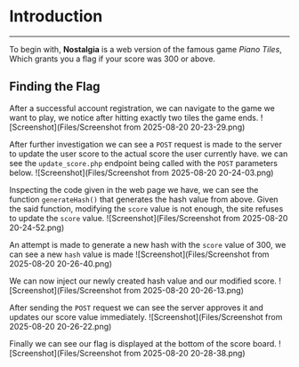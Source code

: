# Introduction
---
To begin with, **Nostalgia** is a web version of the famous game *Piano Tiles*, Which grants you a flag if your score was 300 or above.

## Finding the Flag

After a successful account registration, we can navigate to the game we want to play, we notice after hitting exactly two tiles the game ends.
![Screenshot](Files/Screenshot from 2025-08-20 20-23-29.png)

After further investigation we can see a `POST` request is made to the server to update the user score to the actual score the user currently have.
we can see the `update_score.php` endpoint being called with the `POST` parameters below.
![Screenshot](Files/Screenshot from 2025-08-20 20-24-03.png)

Inspecting the code given in the web page we have, we can see the function `generateHash()` that generates the hash value from above.
Given the said function, modifying the `score` value is not enough, the site refuses to update the `score` value.
![Screenshot](Files/Screenshot from 2025-08-20 20-24-52.png)

An attempt is made to generate a new hash with the `score` value of 300, we can see a new `hash` value is made
![Screenshot](Files/Screenshot from 2025-08-20 20-26-40.png)

We can now inject our newly created hash value and our modified score.
![Screenshot](Files/Screenshot from 2025-08-20 20-26-13.png)

After sending the `POST` request we can see the server approves it and updates our score value immediately.
![Screenshot](Files/Screenshot from 2025-08-20 20-26-22.png)

Finally we can see our flag is displayed at the bottom of the score board.
![Screenshot](Files/Screenshot from 2025-08-20 20-28-38.png)
